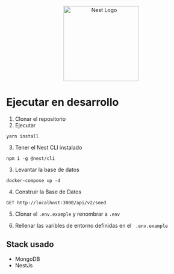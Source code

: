 <p align="center">
  <a href="http://nestjs.com/" target="blank"><img src="https://nestjs.com/img/logo-small.svg" width="200" alt="Nest Logo" /></a>
</p>

# Ejecutar en desarrollo

1. Clonar el repositorio
2. Ejecutar
```
yarn install
```

3. Tener el Nest CLI instalado
```
npm i -g @nest/cli
```

3. Levantar la base de datos
```
docker-compose up -d
```
4. Construir la Base de Datos
```
GET http://localhost:3000/api/v2/seed
```
5. Clonar el ```.env.example``` y renombrar a ```.env```

6. Rellenar las varibles de entorno definidas en el ``` .env.example```

## Stack usado

* MongoDB
* NestJs
